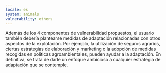 ```yaml
---
locale: es
system: animals
vulnerability: others
---
```


Además de los 4 componentes de vulnerabilidad propuestos, el usuario también debería plantearse medidas de adaptación relacionadas con otros aspectos de la explotación. 
Por ejemplo, la utilización de seguros agrarios, ciertas estrategias de elaboración y marketing o la adopción de medidas recogidas en políticas agroambientales, pueden ayudar a la adaptación. 
En definitiva, se trata de darle un enfoque ambicioso a cualquier estrategia de adaptación que se contemple.